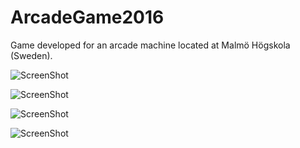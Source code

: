 # ArcadeGame2016
Game developed for an arcade machine located at Malmö Högskola (Sweden).

![ScreenShot](https://raw.githubusercontent.com/Caresilabs/ArcadeGame2016/Screenshots/Screenshot1.png)

![ScreenShot](https://raw.githubusercontent.com/Caresilabs/ArcadeGame2016/Screenshots/Screenshot2.png)

![ScreenShot](https://raw.githubusercontent.com/Caresilabs/ArcadeGame2016/Screenshots/Screenshot3.png)

![ScreenShot](https://raw.githubusercontent.com/Caresilabs/ArcadeGame2016/Screenshots/Screenshot4.png)